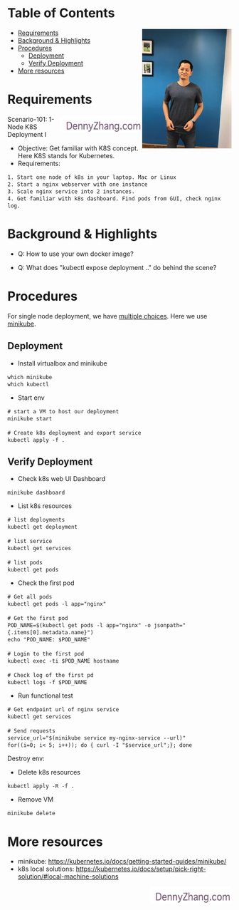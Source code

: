 Table of Contents
=================
<a href="https://www.dennyzhang.com"><img align="right" width="201" height="268" src="https://raw.githubusercontent.com/USDevOps/mywechat-slack-group/master/images/denny_201706.png"></a>

   * [Requirements](#requirements)
   * [Background &amp; Highlights](#background--highlights)
   * [Procedures](#procedures)
      * [Deployment](#deployment)
      * [Verify Deployment](#verify-deployment)
   * [More resources](#more-resources)

# Requirements
<a href="https://www.dennyzhang.com"><img align="right" width="185" height="37" src="https://raw.githubusercontent.com/USDevOps/mywechat-slack-group/master/images/dns_small.png"></a>

Scenario-101: 1-Node K8S Deployment I
- Objective: Get familiar with K8S concept. Here K8S stands for Kubernetes.
- Requirements:
```
1. Start one node of k8s in your laptop. Mac or Linux
2. Start a nginx webserver with one instance
3. Scale nginx service into 2 instances.
4. Get familiar with k8s dashboard. Find pods from GUI, check nginx log.
```

# Background & Highlights
- Q: How to use your own docker image?

- Q: What does "kubectl expose deployment .." do behind the scene?

# Procedures

For single node deployment, we have [multiple choices](https://kubernetes.io/docs/setup/pick-right-solution/#local-machine-solutions). Here we use [minikube](https://kubernetes.io/docs/getting-started-guides/minikube/).

## Deployment
- Install virtualbox and minikube
```
which minikube
which kubectl
```

- Start env
```
# start a VM to host our deployment
minikube start

# Create k8s deployment and export service
kubectl apply -f .
```

## Verify Deployment
- Check k8s web UI Dashboard
```
minikube dashboard
```

- List k8s resources
```
# list deployments
kubectl get deployment

# list service
kubectl get services

# list pods
kubectl get pods
```

- Check the first pod
```
# Get all pods
kubectl get pods -l app="nginx"

# Get the first pod
POD_NAME=$(kubectl get pods -l app="nginx" -o jsonpath="{.items[0].metadata.name}")
echo "POD_NAME: $POD_NAME"

# Login to the first pod
kubectl exec -ti $POD_NAME hostname

# Check log of the first pd
kubectl logs -f $POD_NAME
```

- Run functional test
```
# Get endpoint url of nginx service
kubectl get services

# Send requests
service_url="$(minikube service my-nginx-service --url)"
for((i=0; i< 5; i++)); do { curl -I "$service_url";}; done
```

Destroy env:
- Delete k8s resources
```
kubectl apply -R -f .
```

- Remove VM
```
minikube delete
```

# More resources
- minikube: https://kubernetes.io/docs/getting-started-guides/minikube/
- k8s local solutions: https://kubernetes.io/docs/setup/pick-right-solution/#local-machine-solutions

<a href="https://www.dennyzhang.com"><img align="right" width="185" height="37" src="https://raw.githubusercontent.com/USDevOps/mywechat-slack-group/master/images/dns_small.png"></a>
